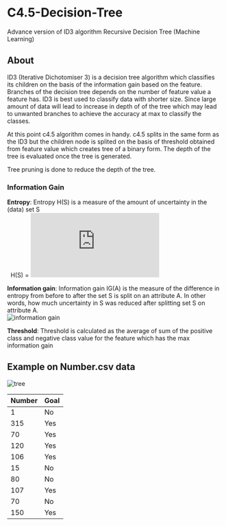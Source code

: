 # C4.5-Decision-Tree
 <p>Advance version of ID3 algorithm Recursive Decision Tree (Machine Learning)</p>

## About
  <p>ID3 (Iterative Dichotomiser 3)  is a decision tree algorithm which classifies its children on the basis of the information gain
based on the feature. Branches of the decision tree depends on the number of feature value a feature has.
ID3 is best used to classify data with shorter size. Since large amount of data will lead to increase in depth of of the tree which may lead to unwanted branches to achieve the accuracy at max to classify the classes.</p>
  <p>At this point c4.5 algorithm comes in handy. c4.5 splits in the same form as the ID3 but the children node is splited on the basis of threshold obtained from feature value which creates tree of a binary form. The depth of the tree is evaluated once the tree is generated.</p>
Tree pruning is done to reduce the depth of the tree.

### Information Gain
  **Entropy**: Entropy H(S) is a measure of the amount of uncertainty in the (data) set S<br>
              H(S) = ![entropy](http://latex.codecogs.com/png.latex?-%5Csum_%7Bx%5Cepsilon%20X%7DP%28x%29*%5Clog_%7B2%7DP%28x%29)
                      
  **Information gain**: Information gain IG(A) is the measure of the difference in entropy from before to after the set S is split on an attribute A. In other words, how much uncertainty in S was reduced after splitting set S on attribute A.<br>
               ![information gain](https://wikimedia.org/api/rest_v1/media/math/render/svg/5668519b925f915f58aba9ae4f3ba44bde588ef2)

  **Threshold**: Threshold is calculated as the average of sum of the positive class and negative class value for the feature which has the max information gain
  
## Example on Number.csv data

![tree](https://lh6.googleusercontent.com/nVuyst0tE_B1q7bRDGBwHNU7wrEYTOYYnotYb9LHrtoF_eR1Bn58--U1QnHX0qAMPXt_pR_FT-JXywnILwQ2=w1349-h618-rw)

|Number|Goal|
|---|---|
|1|No|
|315|Yes|
|70|Yes|
|120|Yes|
|106|Yes|
|15|No|
|80|No|
|107|Yes|
|70|No|
|150|Yes|

  
